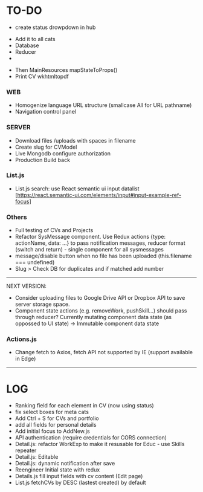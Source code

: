 TO-DO
======

- create status drowpdown in hub
 + Add it to all cats
 + Database
 + Reducer
 + 
 
- Then MainResources mapStateToProps()
- Print CV wkhtmltopdf


### WEB

- Homogenize language URL structure (smallcase All for URL pathname)
- Navigation control panel

### SERVER

- Download files /uploads with spaces in filename
- Create slug for CVModel
- Live Mongodb configure authorization
- Production Build back

### List.js

- List.js search: use React semantic ui input datalist [https://react.semantic-ui.com/elements/input#input-example-ref-focus]


### Others

- Full testing of CVs and Projects
- Refactor SysMessage component. Use Redux actions {type: actionName, data: ...} to pass notification messages, reducer format (switch and return) - single component for all sysmessages
- message/disable button when no file has been uploaded  (this.filename === undefined)
- Slug > Check DB for duplicates and if matched add number


***
NEXT VERSION:

- Consider uploading files to Google Drive API or Dropbox API to save server storage space.
- Component state actions (e.g. removeWork, pushSkill...) should pass through reducer? Currently mutating component data state (as oppossed to UI state) -> Immutable component data state

### Actions.js

- Change fetch to Axios, fetch API not supported by IE (support available in Edge)

***

LOG
======
- Ranking field for each element in CV (now using status)
- fix select boxes for meta cats
- Add Ctrl + S for CVs and portfolio
- add all fields for personal details
- Add initial focus to AddNew.js 
- API authentication (require credentials for CORS connection)
- Detail.js: refactor WorkExp to make it resusable for Educ - use Skills repeater
- Detail.js: Editable
- Detail.js: dynamic notification after save
- Reengineer Initial state with redux
- Details.js fill input fields with cv content (Edit page)
- List.js fetchCVs by DESC (lastest created) by default